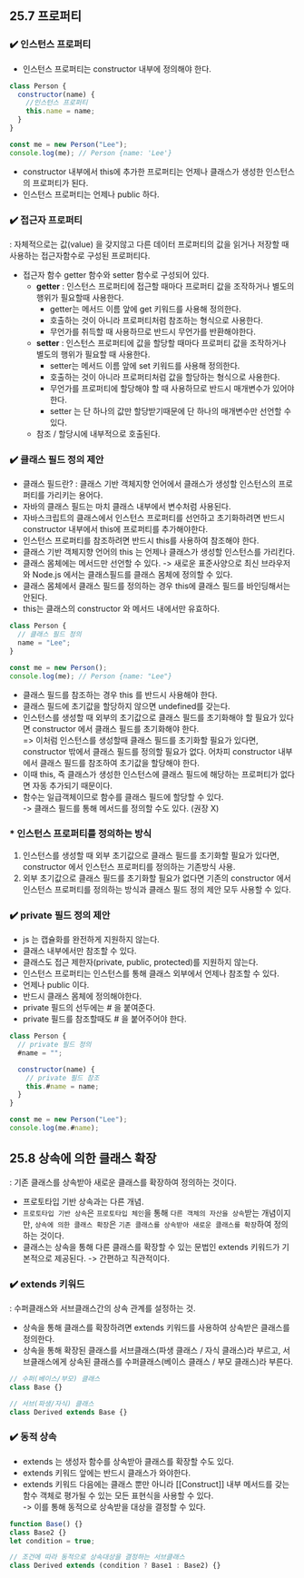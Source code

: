 ## 25.7 프로퍼티

### ✔️ 인스턴스 프로퍼티

- 인스턴스 프로퍼티는 constructor 내부에 정의해야 한다.

```jsx
class Person {
  constructor(name) {
    //인스턴스 프로퍼티
    this.name = name;
  }
}

const me = new Person("Lee");
console.log(me); // Person {name: 'Lee'}
```

- constructor 내부에서 this에 추가한 프로퍼티는 언제나 클래스가 생성한 인스턴스의 프로퍼티가 된다.
- 인스턴스 프로퍼티는 언제나 public 하다.

### ✔️ 접근자 프로퍼티

: 자체적으로는 값(value) 을 갖지않고 다른 데이터 프로퍼티의 값을 읽거나 저장할 때 사용하는 접근자함수로 구성된 프로퍼티다.

- 접근자 함수 getter 함수와 setter 함수로 구성되어 있다.
  - **getter** : 인스턴스 프로퍼티에 접근할 때마다 프로퍼티 값을 조작하거나 별도의 행위가 필요할때 사용한다.
    - getter는 메서드 이름 앞에 get 키워드를 사용해 정의한다.
    - 호출하는 것이 아니라 프로퍼티처럼 참조하는 형식으로 사용한다.
    - 무언가를 취득할 때 사용하므로 반드시 무언가를 반환해야한다.
  - **setter** : 인스턴스 프로퍼티에 값을 할당할 때마다 프로퍼티 값을 조작하거나 별도의 행위가 필요할 때 사용한다.
    - setter는 메서드 이름 앞에 set 키워드를 사용해 정의한다.
    - 호출하는 것이 아니라 프로퍼티처럼 값을 할당하는 형식으로 사용한다.
    - 무언가를 프로퍼티에 할당해야 할 때 사용하므로 반드시 매개변수가 있어야한다.
    - setter 는 단 하나의 값만 할당받기때문에 단 하나의 매개변수만 선언할 수 있다.
  - 참조 / 할당시에 내부적으로 호출된다.

### ✔️ 클래스 필드 정의 제안

- 클래스 필드란?
  : 클래스 기반 객체지향 언어에서 클래스가 생성할 인스턴스의 프로퍼티를 가리키는 용어다.
- 자바의 클래스 필드는 마치 클래스 내부에서 변수처럼 사용된다.
- 자바스크립트의 클래스에서 인스턴스 프로퍼티를 선언하고 초기화하려면 반드시 constructor 내부에서 this에 프로퍼티를 추가해야한다.
- 인스턴스 프로퍼티를 참조하려면 반드시 this를 사용하여 참조해야 한다.
- 클래스 기반 객체지향 언어의 this 는 언제나 클래스가 생성할 인스턴스를 가리킨다.
- 클래스 몸체에는 메서드만 선언할 수 있다. -> 새로운 표준사양으로 최신 브라우저와 Node.js 에서는 클래스필드를 클래스 몸체에 정의할 수 있다.
- 클래스 몸체에서 클래스 필드를 정의하는 경우 this에 클래스 필드를 바인딩해서는 안된다.
- this는 클래스의 constructor 와 메서드 내에서만 유효하다.

```jsx
class Person {
  // 클래스 필드 정의
  name = "Lee";
}

const me = new Person();
console.log(me); // Person {name: "Lee"}
```

- 클래스 필드를 참조하는 경우 this 를 반드시 사용해야 한다.
- 클래스 필드에 초기값을 할당하지 않으면 undefined를 갖는다.
- 인스턴스를 생성할 때 외부의 초기값으로 클래스 필드를 초기화해야 할 필요가 있다면 constructor 에서 클래스 필드를 초기화해야 한다.<br>
  => 이처럼 인스턴스를 생성할때 클래스 필드를 초기화할 필요가 있다면, constructor 밖에서 클래스 필드를 정의할 필요가 없다. 어차피 constructor 내부에서 클래스 필드를 참조하여 초기값을 할당해야 한다.
- 이때 this, 즉 클래스가 생성한 인스턴스에 클래스 필드에 해당하는 프로퍼티가 없다면 자동 추가되기 때문이다.
- 함수는 일급객체이므로 함수를 클래스 필드에 할당할 수 있다.<br>
  -> 클래스 필드를 통해 메서드를 정의할 수도 있다. (권장 X)

### \* 인스턴스 프로퍼티를 정의하는 방식

1. 인스턴스를 생성할 때 외부 초기값으로 클래스 필드를 초기화할 필요가 있다면, constructor 에서 인스턴스 프로퍼티를 정의하는 기존방식 사용.
2. 외부 초기값으로 클래스 필드를 초기화할 필요가 없다면 기존의 constructor 에서 인스턴스 프로퍼티를 정의하는 방식과 클래스 필드 정의 제안 모두 사용할 수 있다.

### ✔️ private 필드 정의 제안

- js 는 캡슐화를 완전하게 지원하지 않는다.
- 클래스 내부에서만 참조할 수 있다.
- 클래스도 접근 제한자(private, public, protected)를 지원하지 않는다.
- 인스턴스 프로퍼티는 인스턴스를 통해 클래스 외부에서 언제나 참조할 수 있다.
- 언제나 public 이다.
- 반드시 클래스 몸체에 정의해야한다.
- private 필드의 선두에는 # 을 붙여준다.
- private 필드를 참조할때도 # 을 붙어주어야 한다.

```jsx
class Person {
  // private 필드 정의
  #name = "";

  constructor(name) {
    // private 필드 참조
    this.#name = name;
  }
}

const me = new Person("Lee");
console.log(me.#name);
```

## 25.8 상속에 의한 클래스 확장

: 기존 클래스를 상속받아 새로운 클래스를 확장하여 정의하는 것이다.

- 프로토타입 기반 상속과는 다른 개념.
- `프로토타입 기반 상속`은 `프로토타입 체인`을 통해 `다른 객체의 자산을 상속`받는 개념이지만, `상속에 의한 클래스 확장`은 `기존 클래스를 상속받아 새로운 클래스를 확장`하여 정의하는 것이다.
- 클래스는 상속을 통해 다른 클래스를 확장할 수 있는 문법인 extends 키워드가 기본적으로 제공된다. -> 간편하고 직관적이다.

### ✔️ extends 키워드

: 수퍼클래스와 서브클래스간의 상속 관계를 설정하는 것.

- 상속을 통해 클래스를 확장하려면 extends 키워드를 사용하여 상속받은 클래스를 정의한다.
- 상속을 통해 확장된 클래스를 서브클래스(파생 클래스 / 자식 클래스)라 부르고, 서브클래스에게 상속된 클래스를 수퍼클래스(베이스 클래스 / 부모 클래스)라 부른다.

```jsx
// 수퍼(베이스/부모) 클래스
class Base {}

// 서브(파생/자식) 클래스
class Derived extends Base {}
```

### ✔️ 동적 상속

- extends 는 생성자 함수를 상속받아 클래스를 확장할 수도 있다.
- extends 키워드 앞에는 반드시 클래스가 와야한다.
- extends 키워드 다음에는 클래스 뿐만 아니라 [[Construct]] 내부 메서드를 갖는 함수 객체로 평가될 수 있는 모든 표현식을 사용할 수 있다.<br>
  -> 이를 통해 동적으로 상속받을 대상을 결정할 수 있다.

```jsx
function Base() {}
class Base2 {}
let condition = true;

// 조건에 따라 동적으로 상속대상을 결정하는 서브클래스
class Derived extends (condition ? Base1 : Base2) {}
```
